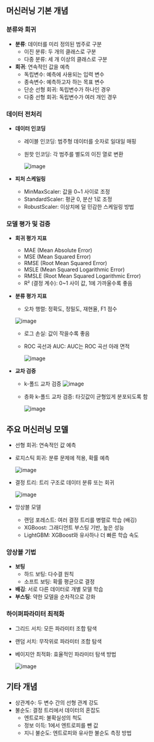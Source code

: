## 머신러닝 기본 개념

### 분류와 회귀

- **분류**: 데이터를 미리 정의된 범주로 구분
  - 이진 분류: 두 개의 클래스로 구분
  - 다중 분류: 세 개 이상의 클래스로 구분
- **회귀**: 연속적인 값을 예측
  - 독립변수: 예측에 사용되는 입력 변수
  - 종속변수: 예측하고자 하는 목표 변수
  - 단순 선형 회귀: 독립변수가 하나인 경우
  - 다중 선형 회귀: 독립변수가 여러 개인 경우

### 데이터 전처리

- **데이터 인코딩**
  - 레이블 인코딩: 범주형 데이터를 숫자로 일대일 매핑
  - 원핫 인코딩: 각 범주를 별도의 이진 열로 변환

    ![image](https://github.com/user-attachments/assets/50ff4f0a-1954-403d-9947-1bb9f615f701)


- **피처 스케일링**
  - MinMaxScaler: 값을 0~1 사이로 조정
  - StandardScaler: 평균 0, 분산 1로 조정
  - RobustScaler: 이상치에 덜 민감한 스케일링 방법

### 모델 평가 및 검증

- **회귀 평가 지표**
  - MAE (Mean Absolute Error)
  - MSE (Mean Squared Error)
  - RMSE (Root Mean Squared Error)
  - MSLE (Mean Squared Logarithmic Error)
  - RMSLE (Root Mean Squared Logarithmic Error)
  - R² (결정 계수): 0~1 사이 값, 1에 가까울수록 좋음

- **분류 평가 지표**
  - 오차 행렬: 정확도, 정밀도, 재현율, F1 점수
  
  ![image](https://github.com/user-attachments/assets/70c34087-2abf-4aac-befa-ed3940020989)

  - 로그 손실: 값이 작을수록 좋음
  - ROC 곡선과 AUC: AUC는 ROC 곡선 아래 면적
    
    ![image](https://github.com/user-attachments/assets/1771d327-ff3c-4389-862e-d9bfd06cf452)


- **교차 검증**
  - k-폴드 교차 검증
    ![image](https://github.com/user-attachments/assets/b166b605-b934-4469-9459-8fcecf5ba0ea)
    
  - 층화 k-폴드 교차 검증: 타깃값이 균형있게 분포되도록 함

    ![image](https://github.com/user-attachments/assets/255e90cc-d7ed-413e-a2ae-8ab1cc742ce8)




## 주요 머신러닝 모델

- 선형 회귀: 연속적인 값 예측
- 로지스틱 회귀: 분류 문제에 적용, 확률 예측

  ![image](https://github.com/user-attachments/assets/6a6a4a68-1a43-4c97-9945-ff419ae0c0de)

- 결정 트리: 트리 구조로 데이터 분류 또는 회귀

  ![image](https://github.com/user-attachments/assets/91e27f53-4bdb-45ec-9bd4-76959c959c5f)

- 앙상블 모델
  - 랜덤 포레스트: 여러 결정 트리를 병렬로 학습 (배깅)
  - XGBoost: 그래디언트 부스팅 기반, 높은 성능
  - LightGBM: XGBoost와 유사하나 더 빠른 학습 속도

### 앙상블 기법

- **보팅**
  - 하드 보팅: 다수결 원칙
  - 소프트 보팅: 확률 평균으로 결정
- **배깅**: 서로 다른 데이터로 개별 모델 학습
- **부스팅**: 약한 모델을 순차적으로 강화

### 하이퍼파라미터 최적화

- 그리드 서치: 모든 파라미터 조합 탐색
- 랜덤 서치: 무작위로 파라미터 조합 탐색
- 베이지안 최적화: 효율적인 파라미터 탐색 방법

  ![image](https://github.com/user-attachments/assets/38b3636c-539e-428b-a007-3654dc28c39e)


## 기타 개념

- 상관계수: 두 변수 간의 선형 관계 강도
- 불순도: 결정 트리에서 데이터의 혼잡도
  - 엔트로피: 불확실성의 척도
  - 정보 이득: 1에서 엔트로피를 뺀 값
  - 지니 불순도: 엔트로피와 유사한 불순도 측정 방법
